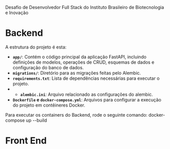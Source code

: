 Desafio de Desenvolvedor Full Stack do Instituto Brasileiro de Biotecnologia e Inovação

# Backend

A estrutura do projeto é esta:
- **`app/`**: Contém o código principal da aplicação FastAPI, incluindo definições de modelos, operações de CRUD, esquemas de dados e configuração do banco de dados.
- **`migrations/`**: Diretório para as migrações feitas pelo Alembic.
- **`requirements.txt`**: Lista de dependências necessárias para executar o projeto.
- - **`alembic.ini`**: Arquivo relacionado as configurações do alembic.
- **`Dockerfile` e `docker-compose.yml`**: Arquivos para configurar a execução do projeto em contêineres Docker.


 Para executar os containers do Backend, rode o seguinte comando: docker-compose up --build

# Front End
